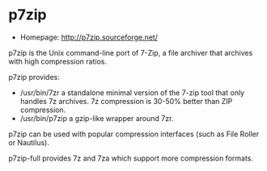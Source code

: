 # p7zip

* Homepage: http://p7zip.sourceforge.net/

p7zip is the Unix command-line port of 7-Zip, a file archiver that
 archives with high compression ratios.

 p7zip provides:
  - /usr/bin/7zr
    a standalone minimal version of the 7-zip tool that only handles
    7z archives. 7z compression is 30-50% better than ZIP compression.
  - /usr/bin/p7zip
    a gzip-like wrapper around 7zr.

 p7zip can be used with popular compression interfaces (such as File Roller
 or Nautilus).

 p7zip-full provides 7z and 7za which support more compression formats.
